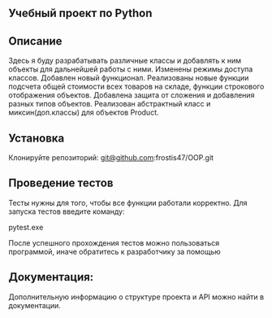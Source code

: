 ## Учебный проект по Python 
## Описание
Здесь я буду разрабатывать различные классы и добавлять к ним объекты для дальнейшей работы с ними. Изменены режимы доступа классов. Добавлен новый функционал. Реализованы новые функции подсчета общей стоимости всех товаров на складе, функции строкового отображения объектов. Добавлена защита от сложения и добавления разных типов объектов. Реализован абстрактный класс и миксин(доп.классы) для объектов Product.

## Установка
Клонируйте репозиторий: git@github.com:frostis47/OOP.git

## Проведение тестов
Тесты нужны для того, чтобы все функции работали корректно. Для запуска тестов введите команду:

pytest.exe


После успешного прохождения тестов можно пользоваться программой, иначе обратитесь к разработчику за помощью

## Документация:
Дополнительную информацию о структуре проекта и API можно найти в документации.